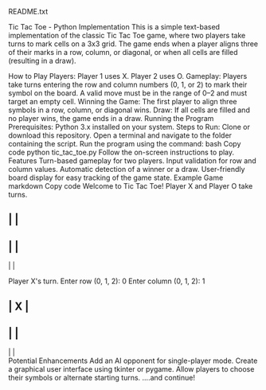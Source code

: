 README.txt

Tic Tac Toe - Python Implementation
This is a simple text-based implementation of the classic Tic Tac Toe game, 
where two players take turns to mark cells on a 3x3 grid. 
The game ends when a player aligns three of their marks in a row, column, or diagonal, or when all cells are filled (resulting in a draw).

How to Play
Players:
Player 1 uses X.
Player 2 uses O.
Gameplay:
Players take turns entering the row and column numbers (0, 1, or 2) to mark their symbol on the board.
A valid move must be in the range of 0–2 and must target an empty cell.
Winning the Game:
The first player to align three symbols in a row, column, or diagonal wins.
Draw:
If all cells are filled and no player wins, the game ends in a draw.
Running the Program
Prerequisites:
Python 3.x installed on your system.
Steps to Run:
Clone or download this repository.
Open a terminal and navigate to the folder containing the script.
Run the program using the command:
bash
Copy code
python tic_tac_toe.py
Follow the on-screen instructions to play.
Features
Turn-based gameplay for two players.
Input validation for row and column values.
Automatic detection of a winner or a draw.
User-friendly board display for easy tracking of the game state.
Example Game
markdown
Copy code
Welcome to Tic Tac Toe! Player X and Player O take turns.

   |   |  
---------
   |   |  
---------
   |   |  

Player X's turn.
Enter row (0, 1, 2): 0
Enter column (0, 1, 2): 1

   | X |  
---------
   |   |  
---------
   |   |  
Potential Enhancements
Add an AI opponent for single-player mode.
Create a graphical user interface using tkinter or pygame.
Allow players to choose their symbols or alternate starting turns.
....and continue!


